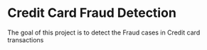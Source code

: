 # Credit Card Fraud Detection

The goal of this project is to detect the Fraud cases in Credit card transactions
